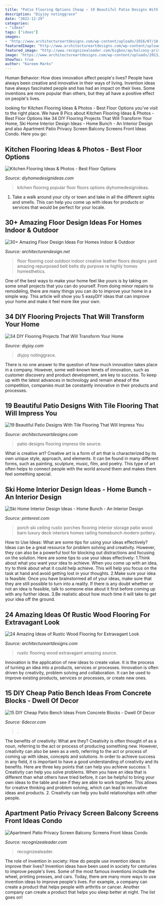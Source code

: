 ```yaml
---
title: "Patio Flooring Options Cheap ~ 19 Beautiful Patio Designs With Tile Flooring That Will Impress You"
description: "Diyjoy notinggrace"
date: "2022-12-29"
categories:
- "ideas"
tags: ["ideas"]
images:
- "http://www.architectureartdesigns.com/wp-content/uploads/2016/07/18-18.jpg"
featuredImage: "http://www.architectureartdesigns.com/wp-content/uploads/2016/07/18-18.jpg"
featured_image: "http://www.recognizealeader.com/bigbox/ap/balcony-privacy-screens-apartment_outdoor-patio-and-backyard.jpg"
image: "https://www.architectureartdesigns.com/wp-content/uploads/2013/09/2223.jpg"
ShowToc: true
author: "Kareem Marks"
---
```



Human Behavior: How does innovation affect people's lives?
People have always been creative and innovative in their ways of living. Invention ideas have always fascinated people and has had an impact on their lives. Some inventions are more popular than others, but they all have a positive effect on people's lives.

	

		
looking for Kitchen Flooring Ideas &amp; Photos - Best Floor Options you've visit to the right place. We have 8 Pics about Kitchen Flooring Ideas &amp; Photos - Best Floor Options like 34 DIY Flooring Projects That Will Transform Your Home, Ski Home Interior Design Ideas - Home Bunch - An Interior Design and also Apartment Patio Privacy Screen Balcony Screens Front Ideas Condo. Here you go:
		
    
## Kitchen Flooring Ideas &amp; Photos - Best Floor Options

<img loading=lazy src="https://diyhomedesignideas.com/photos/template/xudxzqybk6haqc1d38v1.jpeg" onerror="this.onerror=null;this.src='https://tse4.mm.bing.net/th?id=OIP.yaO0_eyE9b0480R6d0DGgwHaFR&amp;pid=15.1';" alt="Kitchen Flooring Ideas &amp; Photos - Best Floor Options">

_Source: diyhomedesignideas.com_

>kitchen flooring popular floor floors options diyhomedesignideas. 

	

1. Take a walk around your city or town and take in all the different sights and smells. This can help you come up with ideas for products or services that would be perfect for your locale. 

    
## 30+ Amazing Floor Design Ideas For Homes Indoor &amp; Outdoor

<img loading=lazy src="http://cdn.architecturendesign.net/wp-content/uploads/2015/08/AD-Indoor-Outdoor-Floor-Design-Ideas-30.jpg" onerror="this.onerror=null;this.src='https://tse1.mm.bing.net/th?id=OIP.ZYKyqbCRREx1zdY0u8j0KQHaJ4&amp;pid=15.1';" alt="30+ Amazing Floor Design Ideas For Homes Indoor &amp; Outdoor">

_Source: architecturendesign.net_

>floor flooring cool outdoor indoor creative leather floors designs yard amazing repurposed belt belts diy purpose re highly homes homesthetics. 

	

One of the best ways to make your home feel like yours is by taking on some small projects that you can do yourself. From doing minor repairs to remodeling, there are many things you can do to improve your home in a simple way. This article will show you 5 easyDIY ideas that can improve your home and make it feel more like your own.

    
## 34 DIY Flooring Projects That Will Transform Your Home

<img loading=lazy src="https://diyjoy.com/wp-content/uploads/2017/12/DIY-Kitchen-Flooring.jpg" onerror="this.onerror=null;this.src='https://tse2.mm.bing.net/th?id=OIP.LgjmDeLtKbKj93ZIY_BfcwHaQI&amp;pid=15.1';" alt="34 DIY Flooring Projects That Will Transform Your Home">

_Source: diyjoy.com_

>diyjoy notinggrace. 

	

There is no one answer to the question of how much innovation takes place in a company. However, some well-known tenets of innovation, such as customer discovery and product development, are key to success. To keep up with the latest advances in technology and remain ahead of the competition, companies must be constantly innovative in their products and processes.

    
## 19 Beautiful Patio Designs With Tile Flooring That Will Impress You

<img loading=lazy src="http://www.architectureartdesigns.com/wp-content/uploads/2016/07/18-18.jpg" onerror="this.onerror=null;this.src='https://tse1.mm.bing.net/th?id=OIP.YsHRz4UNzaCLrjm4c2N6gQAAAA&amp;pid=15.1';" alt="19 Beautiful Patio Designs With Tile Flooring That Will Impress You">

_Source: architectureartdesigns.com_

>patio designs flooring impress tile source. 

	

What is creative art?
Creative art is a form of art that is characterized by its own unique style, approach, and elements. It can be found in many different forms, such as painting, sculpture, music, film, and poetry. This type of art often helps to connect people with the world around them and makes them feel something special.

    
## Ski Home Interior Design Ideas - Home Bunch - An Interior Design

<img loading=lazy src="https://i.pinimg.com/736x/7b/2c/5f/7b2c5fdb04807e191da34f2d915b6596--rustic-houses-modern-houses.jpg" onerror="this.onerror=null;this.src='https://tse3.mm.bing.net/th?id=OIP.xmjFdsWWn6_J9ePLPsb0kwHaKT&amp;pid=15.1';" alt="Ski Home Interior Design Ideas - Home Bunch - An Interior Design">

_Source: pinterest.com_

>porch ski ceiling rustic porches flooring interior storage patio wood barn luxury deck interiors homes railing homebunch modern pottery. 

	

How to Use Ideas: What are some tips for using your ideas effectively?
Ideas can be a great resource for problem solving and creativity. However, they can also be a powerful tool for blocking out distractions and focusing on the solution. Here are some tips to use your ideas effectively:
1.Think about what you want your idea to achieve. When you come up with an idea, try to think about what it could help achieve. This will help you focus on the task at hand and avoid getting lost in your thoughts.
2.Make sure your idea is feasible. Once you have brainstormed all of your ideas, make sure that they are still possible to turn into a reality. If there is any doubt whether or not an idea is feasible, talk to someone else about it first before coming up with any further ideas.
3.Be realistic about how much time it will take to get your idea off the ground.

    
## 24 Amazing Ideas Of Rustic Wood Flooring For Extravagant Look

<img loading=lazy src="https://www.architectureartdesigns.com/wp-content/uploads/2013/09/2223.jpg" onerror="this.onerror=null;this.src='https://tse1.mm.bing.net/th?id=OIP.dLoNbzmFIJdXp8R7C_iCCAHaJ4&amp;pid=15.1';" alt="24 Amazing Ideas of Rustic Wood Flooring for Extravagant Look">

_Source: architectureartdesigns.com_

>rustic flooring wood extravagant amazing source. 

	

Innovation is the application of new ideas to create value. It is the process of turning an idea into a products, services or processes. Innovation is often driven by creativity, problem solving and collaboration. It can be used to improve existing products, services or processes, or create new ones.

    
## 15 DIY Cheap Patio Bench Ideas From Concrete Blocks - Dwell Of Decor

<img loading=lazy src="https://3.bp.blogspot.com/-0NmZsyIhGok/WCksBvyXDyI/AAAAAAAAwQ0/TU1gRoHpOBMNau7CqxkA4J2LQ9ZQ8UgrgCLcB/s1600/5.jpg" onerror="this.onerror=null;this.src='https://tse3.mm.bing.net/th?id=OIP.Qb2FuF5fWj9sViF99ErkhwHaNK&amp;pid=15.1';" alt="15 DIY Cheap Patio Bench Ideas From Concrete Blocks - Dwell Of Decor">

_Source: 6decor.com_

>. 

	

The benefits of creativity: What are they?
Creativity is often thought of as a noun, referring to the act or process of producing something new. However, creativity can also be seen as a verb, referring to the act or process of coming up with ideas, concepts and solutions. In order to achieve success in any field, it is important to have a good understanding of creativity and its benefits. Here are three key points that can help you achieve success: 1. Creativity can help you solve problems. When you have an idea that is different than what others have tried before, it can be helpful to bring your own ideas to the table and see if they are able to work together. This allows for creative thinking and problem solving, which can lead to innovative ideas and products. 2. Creativity can help you build relationships with other people.

    
## Apartment Patio Privacy Screen Balcony Screens Front Ideas Condo

<img loading=lazy src="http://www.recognizealeader.com/bigbox/ap/balcony-privacy-screens-apartment_outdoor-patio-and-backyard.jpg" onerror="this.onerror=null;this.src='https://tse2.mm.bing.net/th?id=OIP.4Mbi7dbUxtCtaLzQMq6eNQHaJ4&amp;pid=15.1';" alt="Apartment Patio Privacy Screen Balcony Screens Front Ideas Condo">

_Source: recognizealeader.com_

>recognizealeader. 

	

The role of invention in society: How do people use invention ideas to improve their lives?
Invention ideas have been used in society for centuries to improve people's lives. Some of the most famous inventions include the wheel, printing presses, and cars. Today, there are many more ways to use invention ideas to improve people's lives. For example, a company can create a product that helps people with arthritis or cancer. Another company can create a product that helps you sleep better at night. The list goes on!


